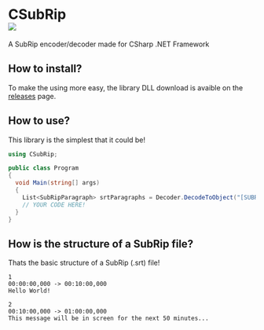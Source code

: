 # CSubRip<br><a href="#"><img src="https://img.shields.io/badge/build-passing-brightgreen"></img></a>
A SubRip encoder/decoder made for CSharp .NET Framework

## How to install?
To make the using more easy, the library DLL download is avaible on the [releases](https://github.com/Nuggew/CSubRip/releases) page.

## How to use?
This library is the simplest that it could be!
```cs
using CSubRip;

public class Program
{
  void Main(string[] args)
  {
    List<SubRipParagraph> srtParagraphs = Decoder.DecodeToObject("[SUBRIP STRING HERE]");
    // YOUR CODE HERE!
  }
}
```

## How is the structure of a SubRip file?
Thats the basic structure of a SubRip (.srt) file!
```srt
1
00:00:00,000 -> 00:10:00,000
Hello World!

2
00:10:00,000 -> 01:00:00,000
This message will be in screen for the next 50 minutes...
```
